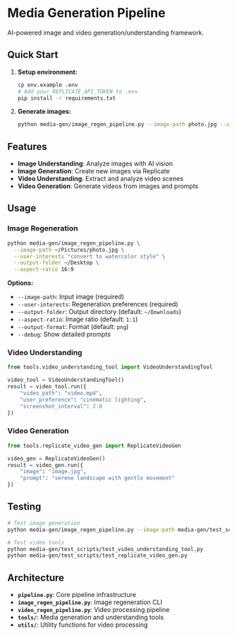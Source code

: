 # Media Generation Pipeline

AI-powered image and video generation/understanding framework.

## Quick Start

1. **Setup environment:**
   ```bash
   cp env.example .env
   # Add your REPLICATE_API_TOKEN to .env
   pip install -r requirements.txt
   ```

2. **Generate images:**
   ```bash
   python media-gen/image_regen_pipeline.py --image-path photo.jpg --user-interests "make it more vibrant"
   ```

## Features

- **Image Understanding**: Analyze images with AI vision
- **Image Generation**: Create new images via Replicate
- **Video Understanding**: Extract and analyze video scenes
- **Video Generation**: Generate videos from images and prompts

## Usage

### Image Regeneration
```bash
python media-gen/image_regen_pipeline.py \
  --image-path ~/Pictures/photo.jpg \
  --user-interests "convert to watercolor style" \
  --output-folder ~/Desktop \
  --aspect-ratio 16:9
```

**Options:**
- `--image-path`: Input image (required)
- `--user-interests`: Regeneration preferences (required)
- `--output-folder`: Output directory (default: `~/Downloads`)
- `--aspect-ratio`: Image ratio (default: `1:1`)
- `--output-format`: Format (default: `png`)
- `--debug`: Show detailed prompts

### Video Understanding
```python
from tools.video_understanding_tool import VideoUnderstandingTool

video_tool = VideoUnderstandingTool()
result = video_tool.run({
    "video_path": "video.mp4",
    "user_preference": "cinematic lighting",
    "screenshot_interval": 2.0
})
```

### Video Generation
```python
from tools.replicate_video_gen import ReplicateVideoGen

video_gen = ReplicateVideoGen()
result = video_gen.run({
    "image": "image.jpg",
    "prompt": "serene landscape with gentle movement"
})
```

## Testing

```bash
# Test image generation
python media-gen/image_regen_pipeline.py --image-path media-gen/test_scripts/test_image.png --user-interests "enhance visual appeal"

# Test video tools
python media-gen/test_scripts/test_video_understanding_tool.py
python media-gen/test_scripts/test_replicate_video_gen.py
```

## Architecture

- **`pipeline.py`**: Core pipeline infrastructure
- **`image_regen_pipeline.py`**: Image regeneration CLI
- **`video_regen_pipeline.py`**: Video processing pipeline
- **`tools/`**: Media generation and understanding tools
- **`utils/`**: Utility functions for video processing